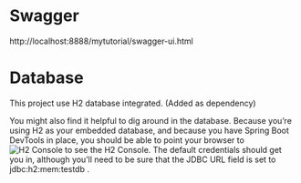 # Swagger
http://localhost:8888/mytutorial/swagger-ui.html

# Database
This project use H2 database integrated. (Added as dependency)

You might also find it helpful to dig around in the database. Because you’re using H2 as your embedded database, and because you have Spring Boot DevTools in
place, you should be able to point your browser to ![H2 Console](http://localhost:9999/mytutorial/h2-console) to see the H2 Console. The default credentials should get you in, although you’ll
need to be sure that the JDBC URL field is set to jdbc:h2:mem:testdb . 